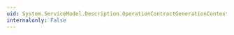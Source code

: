 ```yaml
---
uid: System.ServiceModel.Description.OperationContractGenerationContext.IsTask
internalonly: False
---
```

